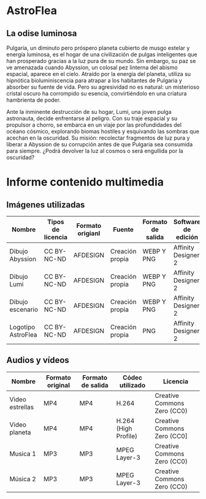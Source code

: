 # AstroFlea
## La odise luminosa
Pulgaria, un diminuto pero próspero planeta cubierto de musgo estelar y energía luminosa, es el hogar de una civilización de pulgas inteligentes que han prosperado gracias a la luz pura de su mundo. Sin embargo, su paz se ve amenazada cuando Abyssion, un colosal pez linterna del abismo espacial, aparece en el cielo. Atraído por la energía del planeta, utiliza su hipnótica bioluminiscencia para atrapar a los habitantes de Pulgaria y absorber su fuente de vida. Pero su agresividad no es natural: un misterioso cristal oscuro ha corrompido su esencia, convirtiéndolo en una criatura hambrienta de poder.

Ante la inminente destrucción de su hogar, Lumi, una joven pulga astronauta, decide enfrentarse al peligro. Con su traje espacial y su propulsor a chorro, se embarca en un viaje por las profundidades del océano cósmico, explorando biomas hostiles y esquivando las sombras que acechan en la oscuridad. Su misión: recolectar fragmentos de luz pura y liberar a Abyssion de su corrupción antes de que Pulgaria sea consumida para siempre. ¿Podrá devolver la luz al cosmos o será engullida por la oscuridad?

# Informe contenido multimedia
## Imágenes utilizadas
| Nombre          | Tipos de licencia | Formato origianl | Fuente         | Formato de salida | Software de edición |
|-----------------|-------------------|------------------|----------------|-------------------|---------------------|
| Dibujo Abyssion | CC BY-NC-ND       | AFDESIGN         | Creación propia | WEBP Y PNG        | Affinity Designer 2 |
| Dibujo Lumi | CC BY-NC-ND       | AFDESIGN         | Creación propia          | WEBP Y PNG        | Affinity Designer 2 |
| Dibujo escenario | CC BY-NC-ND       | AFDESIGN         | Creación propia         | WEBP Y PNG        | Affinity Designer 2 |
| Logotipo AstroFlea | CC BY-NC-ND       | AFDESIGN         | Creación propia       | PNG               | Affinity Designer 2 |

## Audios y vídeos
| Nombre | Formato original | Formato de salida | Códec utilizado | Licencia                                          |
| --- | -- | -- | -- |---------------------------------------------------|
| Video estrellas | MP4 | MP4 | H.264 | Creative Commons Zero (CC0)    |
| Video planeta | MP4 | MP4 | H.264 (High Profile) | Creative Commons Zero (CC0]                                                 |
| Musica 1 | MP3 | MP3 | MPEG Layer-3 | Creative Commons Zero (CC0) |
| Música 2 | MP3 | MP3 | MPEG Layer-3 | Creative Commons Zero (CC0) | 

